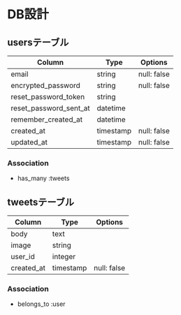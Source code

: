 # DB設計

## usersテーブル

|Column|Type|Options|
|------|----|-------|
|email|string|null: false|
|encrypted_password|string|null: false|
|reset_password_token|string|
|reset_password_sent_at|datetime|
|remember_created_at|datetime|
|created_at|timestamp|null: false|
|updated_at|timestamp|null: false|

### Association
- has_many :tweets

## tweetsテーブル

|Column|Type|Options|
|------|----|-------|
|body|text|
|image|string|
|user_id|integer|
|created_at|timestamp|null: false|

### Association
- belongs_to :user
